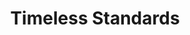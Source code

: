 ---
ee_id: '2227'
site: '1'
type: '2'
long_id: 2012-061 Timeless Standards
url: 2012-061-timeless-standards
year: '2012'
medium: Inkjet on Canvas
commission:
add_credit:
dims: 56 x 40 inches
pitch:
ps:
live_url:
related:
title: Timeless Standards
youtube:
imgs: timeless-standards-2012-061-full-1-database-Lisson.jpg
subheading:
year2: '2012'
download:
add_credits:
related_code:
! '':
layout: things-i-made
---
